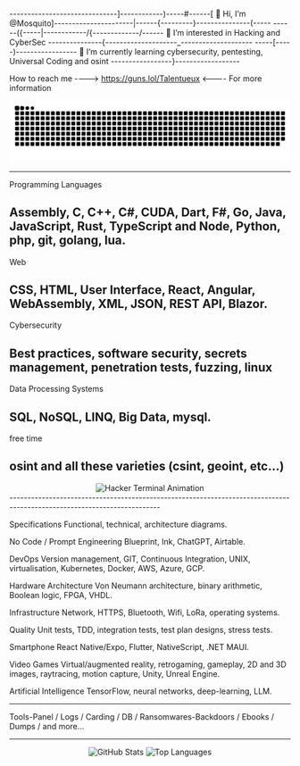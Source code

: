 
------------------------------]------------)-----#------[ 👋 Hi, I’m @Mosquito]----------------------|------{---------}---------------(-----
------({-----|------\------/{-------------/------ 👀 I’m interested in Hacking and CyberSec ---------------{--------------------_---------------\-----
-----[-----)----------------- 🌱 I’m currently learning cybersecurity, pentesting, Universal Coding and osint -----------------}------------------

How to reach me ----> https://guns.lol/Talentueux <---- For more information
<div align="center">
  <img src="https://github.com/Platane/snk/raw/output/github-contribution-grid-snake.svg" alt="Terminal Hacker Animation">
</div>

____ 

Programming Languages

Assembly, C, C++, C#, CUDA, Dart, F#, Go, Java, JavaScript, Rust, TypeScript and Node, Python, php, git, golang, lua.
--

Web

CSS, HTML, User Interface, React, Angular, WebAssembly, XML, JSON, REST API, Blazor.
--

Cybersecurity

Best practices, software security, secrets management, penetration tests, fuzzing, linux
--

Data Processing Systems

SQL, NoSQL, LINQ, Big Data, mysql.
--

free time

osint and all these varieties (csint, geoint, etc...)
--
<div align="center">
  <img src="https://readme-typing-svg.demolab.com?font=Monospace&weight=bold&size=14&duration=20&pause=500&color=00FF00&background=000000&center=true&vCenter=true&multiline=true&width=650&height=120&lines=%24+Initializing+system+...;%24+Bypassing+firewall...;%24+Accessing+database...;%24+Injecting+payload+%3E%3E+Success!;%24+Encrypting+files...;%24+Log+cleared...;%24+Disconnecting..." alt="Hacker Terminal Animation">
</div>
------------------------------------------------------------------------------------------------------------------------

Specifications
Functional, technical, architecture diagrams.

No Code / Prompt Engineering
Blueprint, Ink, ChatGPT, Airtable.

DevOps
Version management, GIT, Continuous Integration, UNIX, virtualisation, Kubernetes, Docker, AWS, Azure, GCP.

Hardware Architecture
Von Neumann architecture, binary arithmetic, Boolean logic, FPGA, VHDL.

Infrastructure
Network, HTTPS, Bluetooth, Wifi, LoRa, operating systems.

Quality
Unit tests, TDD, integration tests, test plan designs, stress tests.

Smartphone
React Native/Expo, Flutter, NativeScript, .NET MAUI.

Video Games
Virtual/augmented reality, retrogaming, gameplay, 2D and 3D images, raytracing, motion capture, Unity, Unreal Engine.

Artificial Intelligence
TensorFlow, neural networks, deep-learning, LLM.
____
Tools-Panel / Logs / Carding / DB / Ransomwares-Backdoors / Ebooks / Dumps / and more...
____

<div align="center">
  <img src="https://github-readme-stats.vercel.app/api?username=Mosquito1337&show_icons=true&theme=radical&hide_border=true&bg_color=0d1117&title_color=58a6ff&icon_color=0a84ff&text_color=58a6ff" alt="GitHub Stats">
  <img src="https://github-readme-stats.vercel.app/api/top-langs/?username=Mosquito1337&layout=compact&theme=radical&bg_color=0d1117&title_color=58a6ff&hide_border=true&text_color=58a6ff" alt="Top Languages">
</div>
